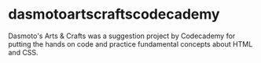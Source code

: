 # dasmotoartscraftscodecademy
Dasmoto's Arts &amp; Crafts was a suggestion project by Codecademy for putting the hands on code and practice fundamental concepts about HTML and CSS.
